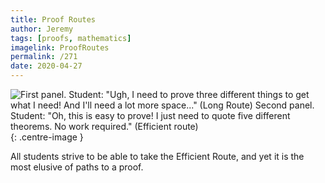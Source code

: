 ```yaml
---
title: Proof Routes
author: Jeremy
tags: [proofs, mathematics]
imagelink: ProofRoutes
permalink: /271
date: 2020-04-27
---
```


![First panel. Student: "Ugh, I need to prove three different things to get what I need! And I'll need a lot more space..." (Long Route) Second panel. Student: "Oh, this is easy to prove! I just need to quote five different theorems. No work required." (Efficient route)](https://res.cloudinary.com/dh3hm8pb7/image/upload/c_scale,q_auto:best/v1535842782/Handwaving/Published/ProofRoutes.png){: .centre-image }

All students strive to be able to take the Efficient Route, and yet it is the most elusive of paths to a proof.
